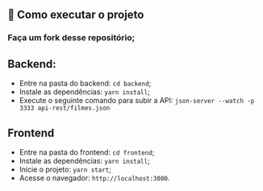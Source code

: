 ## 🤔 Como executar o projeto

### Faça um fork desse repositório;

## Backend:
- Entre na pasta do backend: `cd backend`;
- Instale as dependências: `yarn install`;
- Execute o seguinte comando para subir a API: `json-server --watch -p 3333 api-rest/filmes.json`

## Frontend
- Entre na pasta do frontend: `cd frontend`;
- Instale as dependências: `yarn install`;
- Inicie o projeto: `yarn start`;
- Acesse o navegador: `http://localhost:3000`.
